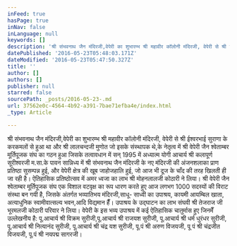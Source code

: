 ```yaml
---
inFeed: true
hasPage: true
inNav: false
inLanguage: null
keywords: []
description: 'श्री संभवनाथ जैन मंदिरजी,वेपेरी का शुभारम्भ श्री महावीर कॉलोनी मंदिरजी, वेपेरी से श्री ईश्वरभाई सुराणा के करकमलों से हुआ था और श्री लालचन्दजी मुणोत जो इसके संस्थापक थे,के नेतृत्व में श्री वेपेरी जैन श्वेताम्बर मूर्तिपूजक संघ का गठन हुआ जिसके तत्वावधान में सन् 1995 में अध्यात्म योगी आचार्य श्री कलापूर्ण सूरीश्वरजी म.सा.के पावन सान्निध्य में श्री संभवनाथ जैन मंदिरजी के नए मंदिरजी की अंजनशलाका प्राण प्रतिष्ठा सुसम्पन्न हुई, और वेपेरी क्षेत्र की खूब जाहोजहालि हुई, जो आज भी दूज के चाँद की तरह खिलती ही जा रही है। ऐतिहासिक प्रतिष्ठोत्सव में अमर ध्वजा का लाभ श्री मोहनलालजी कोठारी ने लिया। श्री वेपेरी जैन श्वेताम्बर मूर्तिपूजक संघ एक विशाल वटवृक्ष का रूप धारण करते हुए आज लगभग 1000 सदस्यों की विराट संस्था बन गयी है, जिसके अंतर्गत भव्यातिभय मंदिरजी,साधू- साध्वी का उपाश्रय, कायमी आयम्बिल खाता, अत्याधुनिक स्वामीवात्सल्य भवन,आदि विद्यमान हैँ। उपाश्रय के उद्घाटन का लाभ संघवी श्री तेजराज जी भूरमलजी कोठारी परिवार ने लिया। वेपेरी के इस भव्य उपाश्रय में कई ऐतिहासिक चातुर्मास हुए जिनमेँ उल्लेखनीय है: पू.आचार्य श्री विक्रम सुरीजी,पू.आचार्य श्री राजयश सुरीजी, पू.आचार्य श्री धर्म धुरंधर सुरीजी, पू.आचार्य श्री नित्यानंद सुरीजी, पू.आचार्य श्री चंद्र यश सुरीजी, पू.पं श्री अरुण विजयजी, पू पं श्री चंद्रजीत विजयजी, पू.पं श्री नयपद्म सागरजी। '
datePublished: '2016-05-23T05:48:03.171Z'
dateModified: '2016-05-23T05:47:50.327Z'
title: ''
author: []
authors: []
publisher: null
starred: false
sourcePath: _posts/2016-05-23-.md
url: 37562e0c-4564-4b92-a391-7bae71efba4e/index.html
_type: Article

---
```

श्री संभवनाथ जैन मंदिरजी,वेपेरी का शुभारम्भ श्री महावीर कॉलोनी मंदिरजी, वेपेरी से श्री ईश्वरभाई सुराणा के करकमलों से हुआ था और श्री लालचन्दजी मुणोत जो इसके संस्थापक थे,के नेतृत्व में श्री वेपेरी जैन श्वेताम्बर मूर्तिपूजक संघ का गठन हुआ जिसके तत्वावधान में सन् 1995 में अध्यात्म योगी आचार्य श्री कलापूर्ण सूरीश्वरजी म.सा.के पावन सान्निध्य में श्री संभवनाथ जैन मंदिरजी के नए मंदिरजी की अंजनशलाका प्राण प्रतिष्ठा सुसम्पन्न हुई, और वेपेरी क्षेत्र की खूब जाहोजहालि हुई, जो आज भी दूज के चाँद की तरह खिलती ही जा रही है। ऐतिहासिक प्रतिष्ठोत्सव में अमर ध्वजा का लाभ श्री मोहनलालजी कोठारी ने लिया। श्री वेपेरी जैन श्वेताम्बर मूर्तिपूजक संघ एक विशाल वटवृक्ष का रूप धारण करते हुए आज लगभग 1000 सदस्यों की विराट संस्था बन गयी है, जिसके अंतर्गत भव्यातिभय मंदिरजी,साधू- साध्वी का उपाश्रय, कायमी आयम्बिल खाता, अत्याधुनिक स्वामीवात्सल्य भवन,आदि विद्यमान हैँ। उपाश्रय के उद्घाटन का लाभ संघवी श्री तेजराज जी भूरमलजी कोठारी परिवार ने लिया। वेपेरी के इस भव्य उपाश्रय में कई ऐतिहासिक चातुर्मास हुए जिनमेँ उल्लेखनीय है: पू.आचार्य श्री विक्रम सुरीजी,पू.आचार्य श्री राजयश सुरीजी, पू.आचार्य श्री धर्म धुरंधर सुरीजी, पू.आचार्य श्री नित्यानंद सुरीजी, पू.आचार्य श्री चंद्र यश सुरीजी, पू.पं श्री अरुण विजयजी, पू पं श्री चंद्रजीत विजयजी, पू.पं श्री नयपद्म सागरजी।